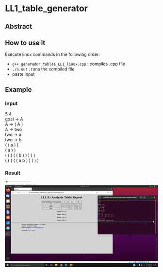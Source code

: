 # LL1_table_generator
## Abstract


## How to use it
Execute linux commands in the following order:
- `g++ generador_tablas_LL1_linux.cpp` : compiles .cpp file
- `./a.out` : runs the compiled file
- paste input

## Example
### Input
5 4 <br>
goal -> A <br>
A -> ( A ) <br>
A -> two <br>
two -> a <br>
two -> b <br>
( ( a ) ) <br>
( a ) ) <br>
( ( ( ( ( b ) ) ) ) ) <br>
( ( ( ( ( a b ) ) ) ) ) <br>

### Result
![screenshot.png](https://github.com/rcgc/LL1_table_generator/blob/master/screenshot.png)
